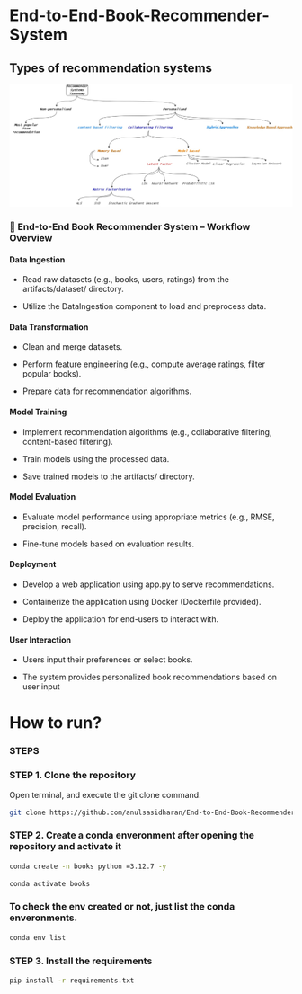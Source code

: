 # End-to-End-Book-Recommender-System

## Types of recommendation systems

![alt text](<Recommendation system catJPG.jpg>)

### 📘 End-to-End Book Recommender System – Workflow Overview
#### Data Ingestion

- Read raw datasets (e.g., books, users, ratings) from the artifacts/dataset/ directory.

- Utilize the DataIngestion component to load and preprocess data.​

#### Data Transformation

- Clean and merge datasets.

- Perform feature engineering (e.g., compute average ratings, filter popular books).

- Prepare data for recommendation algorithms.​

#### Model Training

- Implement recommendation algorithms (e.g., collaborative filtering, content-based filtering).

- Train models using the processed data.

- Save trained models to the artifacts/ directory.​

#### Model Evaluation

- Evaluate model performance using appropriate metrics (e.g., RMSE, precision, recall).

- Fine-tune models based on evaluation results.​

#### Deployment

- Develop a web application using app.py to serve recommendations.

- Containerize the application using Docker (Dockerfile provided).

- Deploy the application for end-users to interact with.​

#### User Interaction

- Users input their preferences or select books.

- The system provides personalized book recommendations based on user input


# How to run?
### STEPS

### STEP 1. Clone the repository

Open terminal, and execute the git clone command. 

```bash 
git clone https://github.com/anulsasidharan/End-to-End-Book-Recommender-System.git
```

### STEP 2. Create a conda enveronment after opening the repository and activate it

```bash
conda create -n books python =3.12.7 -y
```

```bash
conda activate books
```

### To check the env created or not, just list the conda enveronments. 
    
```bash
conda env list
```

### STEP 3. Install the requirements

```bash
pip install -r requirements.txt
```

